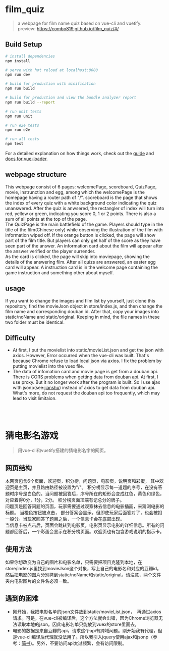 # film_quiz

> a webpage for film name quiz based on vue-cli and vuetify.
<br>preview: https://combo819.github.io/film_quiz/#/

## Build Setup

``` bash
# install dependencies
npm install

# serve with hot reload at localhost:8080
npm run dev

# build for production with minification
npm run build

# build for production and view the bundle analyzer report
npm run build --report

# run unit tests
npm run unit

# run e2e tests
npm run e2e

# run all tests
npm test
```

For a detailed explanation on how things work, check out the [guide](http://vuejs-templates.github.io/webpack/) and [docs for vue-loader](http://vuejs.github.io/vue-loader).

## webpage structure
This webpage consist of 6 pages: welcomePage, scoreboard, QuizPage, movie, instrunction and egg, among which the welcomePage is the homepage having a router path of "/". scoreboard is the page that shows the index of every quiz with a white background color indicating the quiz unanswered. After the quiz is anwsered, the rectangler of index will turn into red, yellow or green, indicating you score 0, 1 or 2 points. There is also a sum of all points at the top of the page. <br>The QuizPage is the main battlefield of the game. Players should type in the title of the film(Chinese only) while observing the illustration of the film with information wiped off. If the orange button is clicked, the page will show part of the film title. But players can only get half of the score as they have seen part of the answer. An information card about the film will appear after the answer verified or the player surrender.
<br>As the card is clicked, the page will skip into moviepage, showing the details of the answering film. After all quizs are answered, an easter egg card will appear. A instruction card is in the welcome page containing the game instruction and something other about myself.

## usage
If you want to change the images and film list by yourself, just clone this repository, find the movieJson object in store/index.js, and then change the film name and corresponding douban id. After that, copy your images into static/noName and static/original. Keeping in mind, the file names in these two folder must be identical.

## Difficulty
+ At first, I put the movielist into static/movieList.json and get the json with axios. However, Error occurred when the vue-cli was built. That's because Chrome refuse to load local json via axios. I fix the problem by putting movielist into the vuex file.
+ The data of infomation card and movie page is get from a douban api. There is CORS problems when getting data from douban api. At first, I use proxy. But it no longer work after the program is built. So I use ajax with jsonp(see:[jianshu](https://www.jianshu.com/p/1f32c9a96064)) instead of axios to get data from douban api. What's more, do not request the douban api too frequently, which may lead to visit limitaion.
<br>
<br>

# 猜电影名游戏

> 用vue-cli和vuetify搭建的猜电影名字的网页。

## 网页结构
本网页包含6个页面，欢迎页，积分榜，问题页，电影页，说明页和彩蛋， 其中欢迎页是主页，并且路由路径被设置为"/"。 积分榜显示每一道题的序号，在没有答题时序号是白色的。当问题被回答后，序号所在的矩形会变成红色，黄色和绿色，对应着得0分，1分，2分。 积分榜页面顶端有记总分的牌子。<br>问题页是回答问题的页面，玩家需要通过观察抹去信息的电影插画，来猜测电影的标题。 当橙色按钮被点击， 部分答案会显示，但即使玩家后面答对了，也会被扣一般分。当玩家回答了题目之后，一个信息卡会在底部出现。<br>当信息卡被点击后，页面会跳转到电影页，电影页显示电影的详细信息。所有的问题都回答后，一个彩蛋会显示在积分榜页面。欢迎页也有包含游戏说明的指示卡。

## 使用方法
如果你想改变为自己的图片和电影名单，只需要把项目克隆到本地，在store/index.js里找到movieJson这个对象，写上自己的电影名和对应的豆瓣id。然后把电影的图片分别拷到static/noName和static/original。请注意，两个文件夹内电影图片的文件名必须一致。

## 遇到的困难
+ 刚开始，我把电影名单的json文件放到static/movieList.json，　再通过axios请求。可是，在vue-cli被编译后，这个方法就会出错，因为Chrome浏览器无法读取本地的json。因此电影名单只能放到vuex的store里面去。
+ 电影的数据是来自豆瓣的api，请求这个api有跨域问题。刚开始我有代理，但是vue-cli编译后代理就没法用了。所以我引入jquery使用ajax和jsonp（参考：[简书](https://www.jianshu.com/p/1f32c9a96064))。另外，不要访问api太过频繁，会有访问限制。
